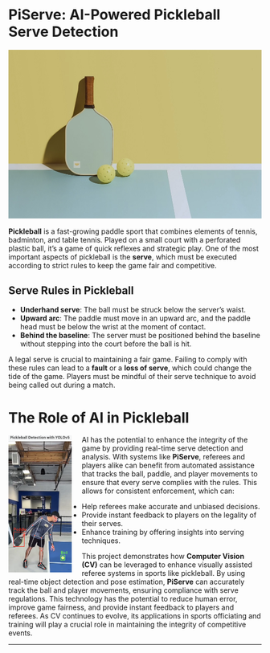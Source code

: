 # PiServe: AI-Powered Pickleball Serve Detection

![Pickleball Court Mural](img/pbmural.jpg)

**Pickleball** is a fast-growing paddle sport that combines elements of tennis, badminton, and table tennis. Played on a small court with a perforated plastic ball, it’s a game of quick reflexes and strategic play. One of the most important aspects of pickleball is the **serve**, which must be executed according to strict rules to keep the game fair and competitive.

## Serve Rules in Pickleball

- **Underhand serve**: The ball must be struck below the server’s waist.
- **Upward arc**: The paddle must move in an upward arc, and the paddle head must be below the wrist at the moment of contact.
- **Behind the baseline**: The server must be positioned behind the baseline without stepping into the court before the ball is hit.

A legal serve is crucial to maintaining a fair game. Failing to comply with these rules can lead to a **fault** or a **loss of serve**, which could change the tide of the game. Players must be mindful of their serve technique to avoid being called out during a match.

# The Role of AI in Pickleball

<img src="img/posedetection.png" alt="" width="25%" height="25%" align="left" style="margin-right: 20px;">

AI has the potential to enhance the integrity of the game by providing real-time serve detection and analysis. With systems like **PiServe**, referees and players alike can benefit from automated assistance that tracks the ball, paddle, and player movements to ensure that every serve complies with the rules. This allows for consistent enforcement, which can:

   - Help referees make accurate and unbiased decisions.
   - Provide instant feedback to players on the legality of their serves.
   - Enhance training by offering insights into serving techniques.

This project demonstrates how **Computer Vision (CV)** can be leveraged to enhance visually assisted referee systems in sports like pickleball. By using real-time object detection and pose estimation, **PiServe** can accurately track the ball and player movements, ensuring compliance with serve regulations. This technology has the potential to reduce human error, improve game fairness, and provide instant feedback to players and referees. As CV continues to evolve, its applications in sports officiating and training will play a crucial role in maintaining the integrity of competitive events.

---
